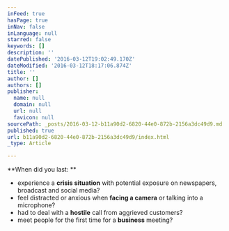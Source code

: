 ```yaml
---
inFeed: true
hasPage: true
inNav: false
inLanguage: null
starred: false
keywords: []
description: ''
datePublished: '2016-03-12T19:02:49.170Z'
dateModified: '2016-03-12T18:17:06.874Z'
title: ''
author: []
authors: []
publisher:
  name: null
  domain: null
  url: null
  favicon: null
sourcePath: _posts/2016-03-12-b11a90d2-6820-44e0-872b-2156a3dc49d9.md
published: true
url: b11a90d2-6820-44e0-872b-2156a3dc49d9/index.html
_type: Article

---
```

**When did you last: **

* experience a **crisis situation** with potential exposure on newspapers, broadcast and social media? 
* feel distracted or anxious when **facing a camera** or talking into a microphone? 
* had to deal with a **hostile** call from aggrieved customers? 
* meet people for the first time for a **business** meeting?
